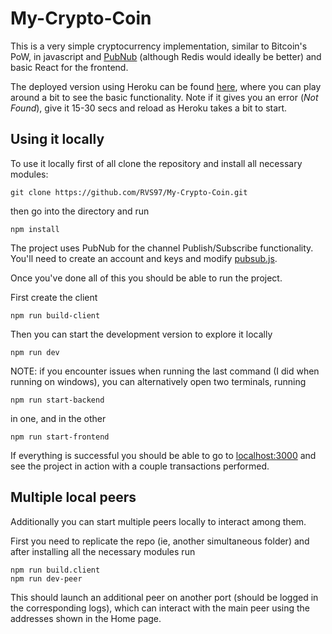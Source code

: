 # My-Crypto-Coin

This is a very simple cryptocurrency implementation, similar to Bitcoin's PoW, in javascript and [PubNub](www.pubnub.com) (although Redis would ideally be better) and basic React for the frontend.

The deployed version using Heroku can be found [here](https://ancient-fortress-27407.herokuapp.com/), where you can play around a bit to see the basic functionality. Note if it gives you an error (*Not Found*), give it 15-30 secs and reload as Heroku takes a bit to start.

## Using it locally

To use it locally first of all clone the repository and install all necessary modules:
```
git clone https://github.com/RVS97/My-Crypto-Coin.git
```

then go into the directory and run
```
npm install
```

The project uses PubNub for the channel Publish/Subscribe functionality. You'll need to create an account and keys and modify [pubsub.js](https://github.com/RVS97/My-Crypto-Coin/blob/master/app/pubsub.js).

Once you've done all of this you should be able to run the project.

First create the client
```
npm run build-client
```

Then you can start the development version to explore it locally
```
npm run dev
```

NOTE: if you encounter issues when running the last command (I did when running on windows), you can alternatively open two terminals, running
```
npm run start-backend
```

in one, and in the other
```
npm run start-frontend
```

If everything is successful you should be able to go to [localhost:3000](http://localhost:3000/) and see the project in action with a couple transactions performed.

## Multiple local peers

Additionally you can start multiple peers locally to interact among them.

First you need to replicate the repo (ie, another simultaneous folder) and after installing all the necessary modules run
```
npm run build.client
npm run dev-peer
```

This should launch an additional peer on another port (should be logged in the corresponding logs), which can interact with the main peer using the addresses shown in the Home page.
